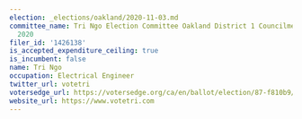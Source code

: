```yaml
---
election: _elections/oakland/2020-11-03.md
committee_name: Tri Ngo Election Committee Oakland District 1 Councilmember Campaign
  2020
filer_id: '1426138'
is_accepted_expenditure_ceiling: true
is_incumbent: false
name: Tri Ngo
occupation: Electrical Engineer
twitter_url: votetri
votersedge_url: https://votersedge.org/ca/en/ballot/election/87-f810b9/address/null/zip/94611/contests/contest/21266/candidate/151390?cty=ca%2falm
website_url: https://www.votetri.com
---
```

